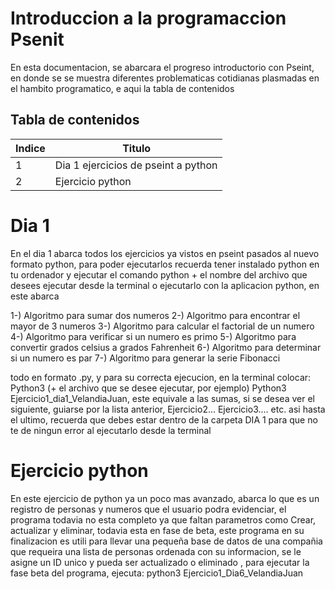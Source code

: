 # Introduccion a la programaccion Psenit 

En esta documentacion, se abarcara el progreso introductorio con Pseint, en donde se se muestra diferentes problematicas cotidianas plasmadas en el hambito programatico, e aqui la tabla de contenidos 

## Tabla de contenidos

| Indice | Titulo |
|--------|--------|
| 1 | Dia 1 ejercicios de pseint a python
| 2 | Ejercicio python 


# Dia 1 

En el dia 1 abarca todos los ejercicios ya vistos en pseint pasados al nuevo formato python, para poder ejecutarlos recuerda tener instalado python en tu ordenador y ejecutar el comando python + el nombre del archivo que desees ejecutar desde la terminal o ejecutarlo con la aplicacion python, en este abarca

1-) Algoritmo para sumar dos numeros 
2-) Algoritmo para encontrar el mayor de 3 numeros 
3-) Algoritmo para calcular el factorial de un numero 
4-) Algoritmo para verificar si un numero es primo 
5-) Algoritmo para convertir grados celsius a grados Fahrenheit 
6-) Algoritmo para determinar si un numero es par 
7-) Algoritmo para generar la serie Fibonacci

todo en formato .py, y para su correcta ejecucion, en la terminal colocar: Python3 (+ el archivo que se desee ejecutar, por ejemplo) Python3 Ejercicio1_dia1_VelandiaJuan, este equivale a las sumas, si se desea ver el siguiente, guiarse por la lista anterior, Ejercicio2... Ejercicio3.... etc. asi hasta el ultimo, recuerda que debes estar dentro de la carpeta DIA 1 para que no te de ningun error al ejecutarlo desde la terminal

# Ejercicio python

En este ejercicio de python ya un poco mas avanzado, abarca lo que es un registro de personas y numeros que el usuario podra evidenciar, el programa todavia no esta completo ya que faltan parametros como Crear, actualizar y eliminar, todavia esta en fase de beta, este programa en su finalizacion es utili para llevar una pequeña base de datos de una compañia que requeira una lista de personas ordenada con su informacion, se le asigne un ID unico y pueda ser actualizado o eliminado , para ejecutar la fase beta del programa, ejecuta: python3 Ejercicio1_Dia6_VelandiaJuan


